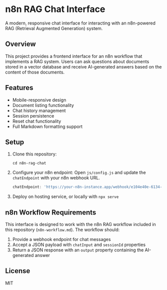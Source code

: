 # n8n RAG Chat Interface

A modern, responsive chat interface for interacting with an n8n-powered RAG (Retrieval Augmented Generation) system.

## Overview

This project provides a frontend interface for an n8n workflow that implements a RAG system. Users can ask questions about documents stored in a vector database and receive AI-generated answers based on the content of those documents.

## Features

- Mobile-responsive design
- Document listing functionality
- Chat history management
- Session persistence
- Reset chat functionality
- Full Markdown formatting support

## Setup

1. Clone this repository:
   ```   git clone <repository-url>
   cd n8n-rag-chat
   ```

2. Configure your n8n endpoint:
   Open `js/config.js` and update the `chatEndpoint` with your n8n webhook URL.
   ```javascript
   chatEndpoint: 'https://your-n8n-instance.app/webhook/e104e40e-6134-4825-a6f0-8a646d882662'
   ```

3. Deploy on hosting service, or locally with `npx serve`

## n8n Workflow Requirements

This interface is designed to work with the n8n RAG workflow included in this repository (`n8n-workflow.md`). The workflow should:

1. Provide a webhook endpoint for chat messages
2. Accept a JSON payload with `chatInput` and `sessionId` properties
3. Return a JSON response with an `output` property containing the AI-generated answer

## License

MIT 
